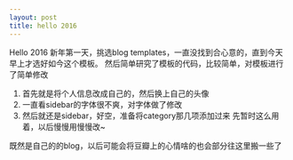 ```yaml
---
layout: post
title: hello 2016
---
```


Hello 2016
新年第一天，挑选blog templates，一直没找到合心意的，直到今天早上才选好如今这个模板。
然后简单研究了模板的代码，比较简单，对模板进行了简单修改
1. 首先就是将个人信息改成自己的，然后换上自己的头像
2. 一直看sidebar的字体很不爽，对字体做了修改
3. 然后就还是sidebar，好空，准备将category那几项添加过来
先暂时这么用着，以后慢慢用慢慢改~

既然是自己的的blog，以后可能会将豆瓣上的心情啥的也会部分往这里搬一些了
